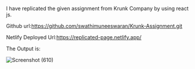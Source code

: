 I have replicated the given assignment from Krunk Company by using react js.

Github url:https://github.com/swathimuneeswaran/Krunk-Assignment.git



Netlify Deployed Url:https://replicated-page.netlify.app/

The Output is:

![Screenshot (610)](https://github.com/swathimuneeswaran/Krunk-Assignment/assets/113039047/c443c020-a02f-42db-8040-ba6f9ec167e3)
